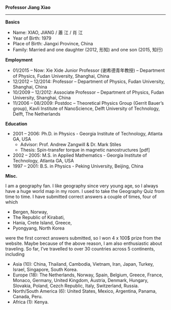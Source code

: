 **Professor Jiang Xiao**

***

**Basics**
* Name: XIAO, JIANG / 蕭 江 / 肖 江
* Year of Birth: 1979
* Place of Birth: Jiangxi Province, China
* Family: Married and one daughter (2012, 形知) and one son (2015, 知行) 

**Employment**
* 01/2015 – Now: Xie Xide Junior Professor  (谢希德青年教授) – Department of Physics, Fudan University, Shanghai, China
* 12/2012 – 12/2014: Professor – Department of Physics, Fudan University, Shanghai, China
* 10/2009 – 12/2012: Associate Professor – Department of Physics, Fudan University,  Shanghai, China
* 11/2006 – 08/2009: Postdoc – Theoretical Physics Group (Gerrit Bauer’s group), Kavli Institute of NanoScience, Delft University of Technology, Delft, The Netherlands

**Education**

* 2001 – 2006: Ph.D. in Physics - Georgia Institute of Technology, Atlanta GA, USA
    - Advisor: Prof. Andrew Zangwill & Dr. Mark Stiles
    - Thesis: Spin-transfer torque in magnetic nanostructures [pdf]
* 2002 – 2005: M.S. in Applied Mathematics - Georgia Institute of Technology, Atlanta GA, USA
* 1997 – 2001: B.S. in Physics - Peking University, Beijing, China

**Misc.** 

I am a geography fan. I like geography since very young age, so I always have a huge world map in my room. I used to take the Geography Quiz from time to time. I have submitted correct answers a couple of times, four of which 
* Bergen, Norway, 
* The Republic of Kirabati, 
* Hania, Crete Island, Greece, 
* Pyongyang, North Korea 

were the first correct answers submitted, so I won 4 x 100$ prize from the website. Maybe because of the above reason, I am also enthusiastic about traveling. So far, I’ve travelled to over 30 countries across 5 continents, including 
* Asia (10): China, Thailand, Cambodia, Vietnam, Iran, Japan, Turkey, Israel, Singapore, South Korea. 
* Europe (18): The Netherlands, Norway, Spain, Belgium, Greece, France, Monaco, Germany, United Kingdom, Austria, Denmark, Hungary, Slovakia, Poland, Cezch Republic, Italy, Switzerland, Russia.
* North/South America (6): United States, Mexico, Argentina, Panama, Canada, Peru.
* Africa (1): Kenya.